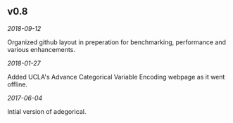 <!-- -*- mode: markdown; fill-column: 8192 -*- -->


## v0.8

*2018-09-12*

Organized github layout in preperation for benchmarking, performance and various enhancements.

*2018-01-27*

Added UCLA's Advance Categorical Variable Encoding webpage as it went offline.

*2017-06-04*

Intial version of adegorical.
